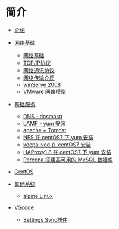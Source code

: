<!--
 * @Description:
 * @Author: 焦国峰
 * @Github: https://github.com/clement-jiao
 * @Date: 2019-08-13 15:07:12
 * @LastEditors: clement-jiao
 * @LastEditTime: 2019-08-20 15:29:01
 -->
# 简介

* [介绍](README.md)

* [网络基础](network/network.md)
  * [网络基础](network/1.Network-Basics.md)
  * [TCP/IP协议](network/2.TcpProts.md)
  * [网络通讯协议](network/3.CommProt.md)
  * [网络传输介质](network/4.NTM.md)
  * [winServe 2008](network/5.win2008.md)
  * [VMware 网络模型](network/6.VmwareNetAd.md)

* [基础服务](software/software.md)
  * [DNS - dnsmasq](software/dnsmasq.md)
  * [LAMP - yum 安装](software/lamp.md)
  * [apache + Tomcat](software/apacheTomcat.md)
  * [NFS 在 centOS7 下 yum 安装](software/nfsforcentos7.md)
  * [keepalived 在 centOS7 安装](software/keepalived.md)
  * [HAProxy1.8 在 centOS7 下 yum 安装](software/haproxy1.8.md)
  * [Percona 搭建高可用的 MySQL 数据库](software/perconaCluster.md)

* [CentOS](CentOS7/system.md)

* [其他系统](otherSys/otherSys.md)
  * [alpine Linux](otherSys/alpineLinux.md)

* [VScode](VScode/VScode.md)
  * [Settings Sync插件](VScode/settingSync.md)
